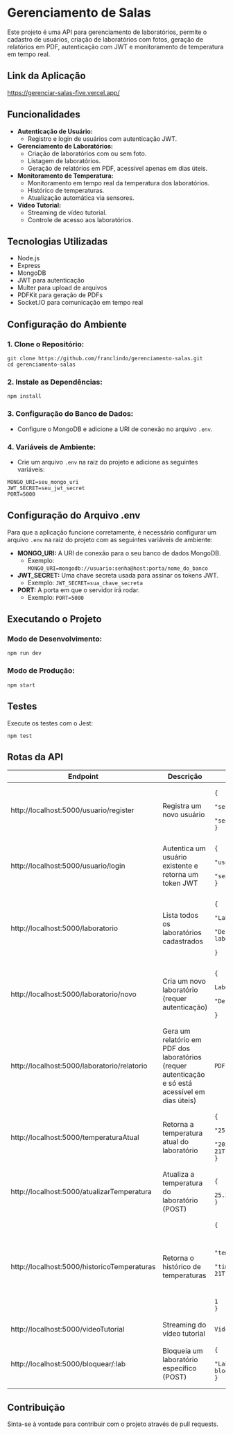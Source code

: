 # Gerenciamento de Salas

Este projeto é uma API para gerenciamento de laboratórios, permite o cadastro de usuários, criação de laboratórios com fotos, geração de relatórios em PDF, autenticação com JWT e monitoramento de temperatura em tempo real.

<h2>Link da Aplicação</h2>
<a href="https://gerenciar-salas-five.vercel.app/">https://gerenciar-salas-five.vercel.app/</a>

<h2>Funcionalidades</h2>

<ul>
    <li><strong>Autenticação de Usuário:</strong>
        <ul>
            <li>Registro e login de usuários com autenticação JWT.</li>
        </ul>
    </li>
    <li><strong>Gerenciamento de Laboratórios:</strong>
        <ul>
            <li>Criação de laboratórios com ou sem foto.</li>
            <li>Listagem de laboratórios.</li>
            <li>Geração de relatórios em PDF, acessível apenas em dias úteis.</li>
        </ul>
    </li>
    <li><strong>Monitoramento de Temperatura:</strong>
        <ul>
            <li>Monitoramento em tempo real da temperatura dos laboratórios.</li>
            <li>Histórico de temperaturas.</li>
            <li>Atualização automática via sensores.</li>
        </ul>
    </li>
    <li><strong>Vídeo Tutorial:</strong>
        <ul>
            <li>Streaming de vídeo tutorial.</li>
            <li>Controle de acesso aos laboratórios.</li>
        </ul>
    </li>
</ul>

<h2>Tecnologias Utilizadas</h2>

<ul>
    <li>Node.js</li>
    <li>Express</li>
    <li>MongoDB</li>
    <li>JWT para autenticação</li>
    <li>Multer para upload de arquivos</li>
    <li>PDFKit para geração de PDFs</li>
    <li>Socket.IO para comunicação em tempo real</li>
</ul>

<h2>Configuração do Ambiente</h2>

<h3>1. Clone o Repositório:</h3>
<pre><code>git clone https://github.com/franclindo/gerenciamento-salas.git
cd gerenciamento-salas</code></pre>

<h3>2. Instale as Dependências:</h3>
<pre><code>npm install</code></pre>

<h3>3. Configuração do Banco de Dados:</h3>
<ul>
    <li>Configure o MongoDB e adicione a URI de conexão no arquivo <code>.env</code>.</li>
</ul>

<h3>4. Variáveis de Ambiente:</h3>
<ul>
    <li>Crie um arquivo <code>.env</code> na raiz do projeto e adicione as seguintes variáveis:</li>
</ul>
<pre><code>MONGO_URI=seu_mongo_uri
JWT_SECRET=seu_jwt_secret
PORT=5000</code></pre>

<h2>Configuração do Arquivo .env</h2>

<p>Para que a aplicação funcione corretamente, é necessário configurar um arquivo <code>.env</code> na raiz do projeto com as seguintes variáveis de ambiente:</p>

<ul>
    <li><strong>MONGO_URI:</strong> A URI de conexão para o seu banco de dados MongoDB.
        <ul>
            <li>Exemplo: <code>MONGO_URI=mongodb://usuario:senha@host:porta/nome_do_banco</code></li>
        </ul>
    </li>
    <li><strong>JWT_SECRET:</strong> Uma chave secreta usada para assinar os tokens JWT.
        <ul>
            <li>Exemplo: <code>JWT_SECRET=sua_chave_secreta</code></li>
        </ul>
    </li>
    <li><strong>PORT:</strong> A porta em que o servidor irá rodar.
        <ul>
            <li>Exemplo: <code>PORT=5000</code></li>
        </ul>
    </li>
</ul>

<h2>Executando o Projeto</h2>

<h3>Modo de Desenvolvimento:</h3>
<pre><code>npm run dev</code></pre>

<h3>Modo de Produção:</h3>
<pre><code>npm start</code></pre>

<h2>Testes</h2>

<p>Execute os testes com o Jest:</p>
<pre><code>npm test</code></pre>

<h2>Rotas da API</h2>

<table>
    <thead>
        <tr>
            <th>Endpoint</th>
            <th>Descrição</th>
            <th>Retorno</th>
        </tr>
    </thead>
    <tbody>
        <tr>
            <td>http://localhost:5000/usuario/register</td>
            <td>Registra um novo usuário</td>
            <td>
                <pre><code>{
    "email": "seuemail@gmail",
    "password": "senha123"
}</code></pre>
            </td>
        </tr>
        <tr>
            <td>http://localhost:5000/usuario/login</td>
            <td>Autentica um usuário existente e retorna um token JWT</td>
            <td>
                <pre><code>{
    "email": "usuario@example.com",
    "password": "senha"
}</code></pre>
            </td>
        </tr>
        <tr>
            <td>http://localhost:5000/laboratorio</td>
            <td>Lista todos os laboratórios cadastrados</td>
            <td>
                <pre><code>{
    "nome": "Laboratório 1",
    "descricao": "Descrição do laboratório",
    "capacidade": 20
}</code></pre>
            </td>
        </tr>
        <tr>
            <td>http://localhost:5000/laboratorio/novo</td>
            <td>Cria um novo laboratório (requer autenticação)</td>
            <td>
                <pre><code>{
    "nome": "Nome do Laboratório",
    "descricao": "Descrição",
    "capacidade": 20
}</code></pre>
            </td>
        </tr>
        <tr>
            <td>http://localhost:5000/laboratorio/relatorio</td>
            <td>Gera um relatório em PDF dos laboratórios (requer autenticação e só está acessível em dias úteis)</td>
            <td>
                <pre><code>PDF file</code></pre>
            </td>
        </tr>
        <tr>
            <td>http://localhost:5000/temperaturaAtual</td>
            <td>Retorna a temperatura atual do laboratório</td>
            <td>
                <pre><code>{
    "temperatura": "25.50",
    "timestamp": "2024-03-21T10:30:00.000Z"
}</code></pre>
            </td>
        </tr>
        <tr>
            <td>http://localhost:5000/atualizarTemperatura</td>
            <td>Atualiza a temperatura do laboratório (POST)</td>
            <td>
                <pre><code>{
    "temperatura": 25.5
}</code></pre>
            </td>
        </tr>
        <tr>
            <td>http://localhost:5000/historicoTemperaturas</td>
            <td>Retorna o histórico de temperaturas</td>
            <td>
                <pre><code>{
    "historico": [
        {
            "temperatura": 25.5,
            "timestamp": "2024-03-21T10:30:00.000Z"
        }
    ],
    "totalRegistros": 1
}</code></pre>
            </td>
        </tr>
        <tr>
            <td>http://localhost:5000/videoTutorial</td>
            <td>Streaming do vídeo tutorial</td>
            <td>
                <pre><code>Video stream</code></pre>
            </td>
        </tr>
        <tr>
            <td>http://localhost:5000/bloquear/:lab</td>
            <td>Bloqueia um laboratório específico (POST)</td>
            <td>
                <pre><code>{
    "message": "Laboratório foi bloqueado!"
}</code></pre>
            </td>
        </tr>
    </tbody>
</table>

<h2>Contribuição</h2>

<p>Sinta-se à vontade para contribuir com o projeto através de pull requests.</p>
